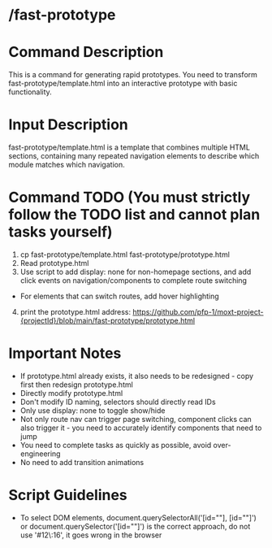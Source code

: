 # /fast-prototype

# Command Description
This is a command for generating rapid prototypes. You need to transform fast-prototype/template.html into an interactive prototype with basic functionality.

# Input Description
fast-prototype/template.html is a template that combines multiple HTML sections, containing many repeated navigation elements to describe which module matches which navigation.

# Command TODO (You must strictly follow the TODO list and cannot plan tasks yourself)
1. cp fast-prototype/template.html fast-prototype/prototype.html
2. Read prototype.html
3. Use script to add display: none for non-homepage sections, and add click events on navigation/components to complete route switching
  - For elements that can switch routes, add hover highlighting
4. print the prototype.html address: https://github.com/pfp-1/moxt-project-{projectId}/blob/main/fast-prototype/prototype.html

# Important Notes
- If prototype.html already exists, it also needs to be redesigned - copy first then redesign prototype.html
- Directly modify prototype.html
- Don't modify ID naming, selectors should directly read IDs
- Only use display: none to toggle show/hide
- Not only route nav can trigger page switching, component clicks can also trigger it - you need to accurately identify components that need to jump
- You need to complete tasks as quickly as possible, avoid over-engineering
- No need to add transition animations

# Script Guidelines
- To select DOM elements, document.querySelectorAll('[id=""], [id=""]') or document.querySelector('[id=""]') is the correct approach, do not use '#12\\:16', it goes wrong in the browser